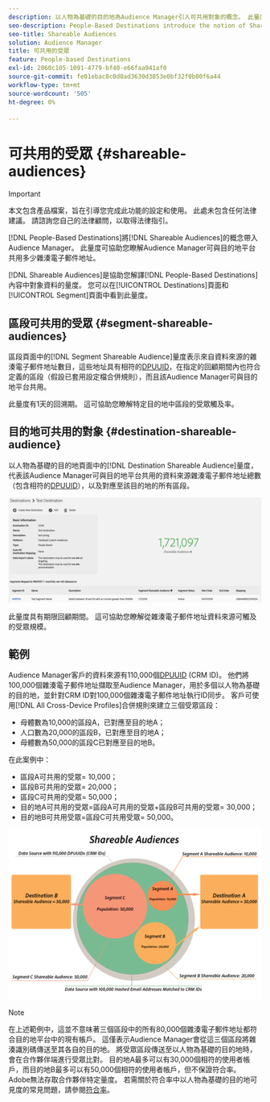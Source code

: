 ```yaml
---
description: 以人物為基礎的目的地為Audience Manager引入可共用對象的概念。 此量度可協助您瞭解Audience Manager可與目的地平台共用多少雜湊電子郵件地址。
seo-description: People-Based Destinations introduce the notion of Shareable Audiences to Audience Manager. This metric helps you understand how many of the hashed email addresses Audience Manager can share with the destination platform.
seo-title: Shareable Audiences
solution: Audience Manager
title: 可共用的受眾
feature: People-based Destinations
exl-id: 2860c105-1091-4779-bf40-e66faa941af0
source-git-commit: fe01ebac8c0d0ad3630d3853e0bf32f0b00f6a44
workflow-type: tm+mt
source-wordcount: '505'
ht-degree: 0%

---
```


# 可共用的受眾 {#shareable-audiences}

>[!IMPORTANT]
>本文包含產品檔案，旨在引導您完成此功能的設定和使用。 此處未包含任何法律建議。 請諮詢您自己的法律顧問，以取得法律指引。

[!DNL People-Based Destinations]將[!DNL Shareable Audiences]的概念帶入Audience Manager。 此量度可協助您瞭解Audience Manager可與目的地平台共用多少雜湊電子郵件地址。

[!DNL Shareable Audiences]是協助您解譯[!DNL People-Based Destinations]內容中對象資料的量度。 您可以在[!UICONTROL Destinations]頁面和[!UICONTROL Segment]頁面中看到此量度。

## 區段可共用的受眾 {#segment-shareable-audiences}

區段頁面中的[!DNL Segment Shareable Audience]量度表示來自資料來源的雜湊電子郵件地址數目，這些地址具有相符的[DPUUID](../../reference/ids-in-aam.md)，在指定的回顧期間內也符合定義的區段（假設已套用設定檔合併規則），而且該Audience Manager可與目的地平台共用。

此量度有1天的回溯期。 這可協助您瞭解特定目的地中區段的受眾觸及率。

## 目的地可共用的對象 {#destination-shareable-audience}

以人物為基礎的目的地頁面中的[!DNL Destination Shareable Audience]量度，代表該Audience Manager可與目的地平台共用的資料來源雜湊電子郵件地址總數（包含相符的[DPUUID](../../reference/ids-in-aam.md)），以及對應至該目的地的所有區段。

![可共用的對象](assets/dest-shareable-audiences.png)

此量度具有期限回顧期間。 這可協助您瞭解從雜湊電子郵件地址資料來源可觸及的受眾規模。

## 範例

Audience Manager客戶的資料來源有110,000個[DPUUID](../../reference/ids-in-aam.md) (CRM ID)。 他們將100,000個雜湊電子郵件地址擷取至Audience Manager，用於多個以人物為基礎的目的地，並針對CRM ID對100,000個雜湊電子郵件地址執行ID同步。 客戶可使用[!DNL All Cross-Device Profiles]合併規則來建立三個受眾區段：

* 母體數為10,000的區段A，已對應至目的地A；
* 人口數為20,000的區段B，已對應至目的地A；
* 母體數為50,000的區段C已對應至目的地B。

在此案例中：

* 區段A可共用的受眾= 10,000；
* 區段B可共用的受眾= 20,000；
* 區段C可共用的受眾= 50,000；
* 目的地A可共用的受眾=區段A可共用的受眾+區段B可共用的受眾= 30,000；
* 目的地B可共用受眾=區段C可共用受眾= 50,000。

![shareable-audiences-diagram](assets/shareable-audiences.png)

>[!NOTE]
>
>在上述範例中，這並不意味著三個區段中的所有80,000個雜湊電子郵件地址都符合目的地平台中的現有帳戶。 這僅表示Audience Manager會從這三個區段將雜湊識別碼傳送至其各自的目的地。 將受眾區段傳送至以人物為基礎的目的地時，會在合作夥伴端進行受眾比對。 目的地A最多可以有30,000個相符的使用者帳戶，而目的地B最多可以有50,000個相符的使用者帳戶，但不保證符合率。 Adobe無法存取合作夥伴特定量度。 若需關於符合率中以人物為基礎的目的地可見度的常見問題，請參閱[符合率](../../faq/faq-people-based-destinations.md#match-rates)。
